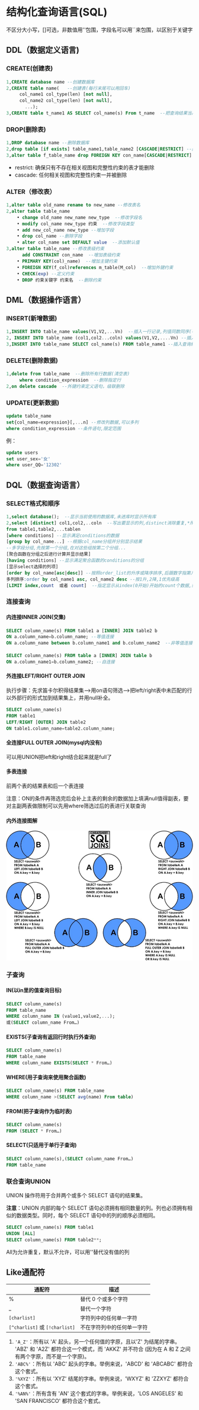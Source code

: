 # 结构化查询语言(SQL)

不区分大小写，[]可选，非数值用''包围，字段名可以用\`\`来包围，以区别于关键字

## DDL（数据定义语言)

### CREATE(创建表)

```sql
1,CREATE database name --创建数据库
2,CREATE table name(   --创建表(每行末尾可以用回车)
     col_name1 col_type(len) [not null],
     col_name2 col_type(len) [not null],
       ...);
3,CREATE table t_name1 AS SELECT col_name(s) From t_name  --把查询结果当成表创建
```

### DROP(删除表)

```sql
1,DROP database name --删除数据库
2,drop table [if exists] table_name1,table_name2 [CASCADE|RESTRICT] --删除无关数据表
3,alter table f_table_name drop FOREIGN KEY con_name[CASCADE|RESTRICT] --解除外部约束
```

- restrict: 确保只有不存在相关视图和完整性约束的表才能删除
- cascade: 任何相关视图和完整性约束一并被删除

### ALTER（修改表）

```sql
1,alter table old_name rename to new_name --修改表名
2,alter table table_name 
	• change old_name new_name new_type  --修改字段名
	• modify col_name new_type 约束  --修改字段类型
	• add new_col_name new_type --增加字段
	• drop col_name --删除字段
	• alter col_name set DEFAULT value  --添加默认值
3,alter table table_name --修改表级约束
      add CONSTRAINT con_name  --增加表级约束 
	• PRIMARY KEY(col)_name)  --增加主键约束
	• FOREIGN KEY(f_col)references m_table(M_col)  --增加外键约束
	• CHECK(exp) --定义约束
	• DROP 约束关键字 约束名  --删除约束
```

## DML（数据操作语言）

### INSERT(新增数据)

```sql
1,INSERT INTO table_name values(V1,V2,...Vn)  --插入一行记录,列值同数同序(不建议使用,无法修改变结构因为会导致该语句失效)
2, INSERT INTO table_name (col1,col2...coln) values(V1,V2,....Vn) --插入指定列的值,多行插入就在values后写多个()用,隔开
3,INSERT INTO table_name SELECT col_name(s) FROM table_name1 --插入查询结果
```

### DELETE(删除数据)

```sql
1,delete from table_name  --删除所有行数据(清空表)
     where condition_expression  --删除指定行
2,on delete cascade  --外键约束定义语句，级联删除
```

### UPDATE(更新数据)

```sql
update table_name
set{col_name=expression}[,...n] --修改列数据,可以多列
where condition_expression --条件语句,限定范围
```

例：

```sql
update users
set user_sex='女'
where user_QQ='12302'
```

## DQL（数据查询语言）

### SELECT格式和顺序

```sql
1,select database();  --显示当前使用的数据库,未进库时显示所有库
2,select [distinct] col1,col2,..coln  --写出要显示的列,distinct消除重复,*所有列
from table1,table2,...tablen
[where conditions] --显示满足conditions的数据
[group by col_name...] --根据col_name分组并分别显示结果
--多字段分组,先按第一个分组,在对这些组按第二个分组...
[聚合函数在分组之后进行计算并显示结果]
[having conditions] --显示满足聚合函数的conditions的分组
[显示select选择的列项]
[order by col_name[asc|desc]] --按照order_list的升序或降序排序,后跟数字指第几列
多列排序:order by col_name1 asc, col_name2 desc --按1升,2降,1优先级高
[LIMIT index,count  或者 count]  --指定显示从index(0开始)开始的count个数据,或从头开始的count个数据  (mysql独有)
```

### 连接查询

#### 内连接INNER JOIN(交集)

```sql
SELECT column_name(s) FROM table1 a [INNER] JOIN table2 b
ON a.column_name=b.column_name; --等值连接
ON a.column_name between b.column_name1 and b.column_name2  --非等值连接

SELECT column_name(s) FROM table a [INNER] JOIN table b
ON a.column_name1=b.column_name2; --自连接
```

#### 外连接LEFT/RIGHT OUTER JOIN

执行步骤：先求笛卡尔积得结果集-->用on语句筛选-->把left/right表中未匹配的行以外部行的形式加到结果集上，并用null补全。

```sql
SELECT column_name(s)
FROM table1
LEFT/RIGHT [OUTER] JOIN table2
ON table1.column_name=table2.column_name;
```

#### 全连接FULL OUTER JOIN(mysql内没有)

可以用UNION把left和right结合起来就是full了

#### 多表连接

前两个表的结果表和后一个表连接

注意：ON的条件再筛选完后会补上主表的剩余的数据加上填满null值得副表，要对主副两表做限制可以先用where筛选过后的表进行关联查询

#### 内外连接图解

![652656-20161201180708037-1291931523](images/SQL/652656-20161201180708037-1291931523.jpg)

### 子查询

#### IN(以in里的值查询目标)

```sql
SELECT column_name(s)
FROM table_name
WHERE column_name IN (value1,value2,...);
或(SELECT column_name From…)
```

#### EXISTS(子查询有返回行时执行外查询)

```sql
SELECT column_name(s)
FROM table_name
WHERE column_name EXISTS(SELECT * From…)
```

#### WHERE(用子查询来使用聚合函数)

```sql
SELECT column_name(s) FROM table_name
WHERE column_name >(SELECT avg(name) From table)
```

#### FROM(把子查询作为临时表)

```sql
SELECT column_name(s)
FROM (SELECT * From…)
```

#### SELECT(只适用于单行子查询)

```sql
SELECT column_name(s),(SELECT column_name From…)
FROM table_name
```

### 联合查询UNION

UNION 操作符用于合并两个或多个 SELECT 语句的结果集。

**注意**：UNION 内部的每个 SELECT 语句必须拥有相同数量的列。列也必须拥有相似的数据类型。同时，每个 SELECT 语句中的列的顺序必须相同。

```sql
SELECT column_name(s) FROM table1
UNION [ALL]
SELECT column_name(s) FROM table2**;
```

All为允许重复，默认不允许，可以用''替代没有值的列

## Like通配符

| **通配符**                         | **描述**                   |
| ---------------------------------- | -------------------------- |
| %                                  | 替代 0   个或多个字符      |
| _                                  | 替代一个字符               |
| `[charlist]`                       | 字符列中的任何单一字符     |
| `[^charlist]`   或   `[!charlist]` | 不在字符列中的任何单一字符 |

1. `'A_Z'`：所有以 'A' 起头，另一个任何值的字原，且以'Z' 为结尾的字串。 'ABZ' 和 'A2Z' 都符合这一个模式，而 'AKKZ' 并不符合 (因为在 A 和 Z 之间有两个字原，而不是一个字原)。
2. `'ABC%'`：所有以 'ABC'      起头的字串。举例来说，'ABCD' 和 'ABCABC' 都符合这个套式。
3. `'%XYZ'`：所有以 'XYZ'      结尾的字串。举例来说，'WXYZ' 和 'ZZXYZ' 都符合这个套式。
4. `'%AN%'`：所有含有 'AN' 这个套式的字串。举例来说，'LOS ANGELES' 和 'SAN FRANCISCO' 都符合这个套式。